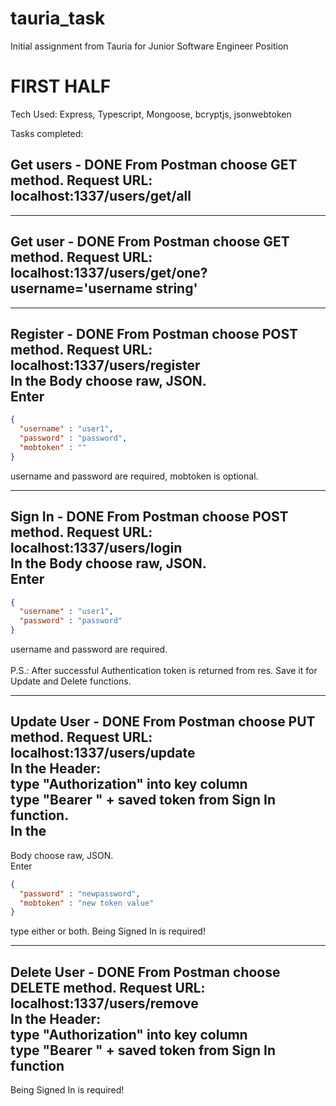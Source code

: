 # tauria_task

Initial assignment from Tauria for Junior Software Engineer Position

# FIRST HALF

Tech Used: Express, Typescript, Mongoose, bcryptjs, jsonwebtoken

Tasks completed:

## Get users - DONE From Postman choose GET method. Request URL: localhost:1337/users/get/all

*******************************************************************************************************************************************************************************

## Get user - DONE From Postman choose GET method. Request URL: localhost:1337/users/get/one?username='username string'

*******************************************************************************************************************************************************************************

## Register - DONE From Postman choose POST method. Request URL: localhost:1337/users/register <br/> In the Body choose raw, JSON. <br/> Enter 
```json
{ 
  "username" : "user1",
  "password" : "password", 
  "mobtoken" : "" 
}
```
username and password are required, mobtoken is optional.

*******************************************************************************************************************************************************************************

## Sign In - DONE From Postman choose POST method. Request URL: localhost:1337/users/login  <br/> In the Body choose raw, JSON. <br/> Enter   
```json
{ 
  "username" : "user1",
  "password" : "password"
} 

```
username and password are required. <br/>
 <br/>P.S.: After successful Authentication token is returned from res. Save it for Update and Delete functions.

*******************************************************************************************************************************************************************************

## Update User - DONE From Postman choose PUT method. Request URL: localhost:1337/users/update <br/> In the Header:  <br/> type "Authorization" into key column  <br/>  type "Bearer " + saved token from Sign In function.  <br/> In the
Body choose raw, JSON. <br/> Enter 
```json
{ 
  "password" : "newpassword",
  "mobtoken" : "new token value"
} 
```
type either or both. Being Signed In is required!
*******************************************************************************************************************************************************************************

## Delete User - DONE From Postman choose DELETE method. Request URL: localhost:1337/users/remove <br/> In the Header: <br/> type "Authorization" into key column <br/> type "Bearer " + saved token from Sign In function <br/>
Being Signed In is required!
